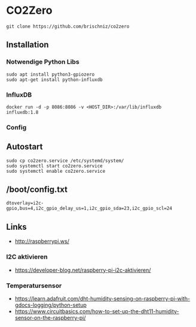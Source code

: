 # CO2Zero

`git clone https://github.com/brischniz/co2zero`

## Installation
### Notwendige Python Libs
```
sudo apt install python3-gpiozero
sudo apt-get install python-influxdb

```

### InfluxDB
```
docker run -d -p 8086:8086 -v <HOST_DIR>:/var/lib/influxdb influxdb:1.8
```

### Config


## Autostart

```
sudo cp co2zero.service /etc/systemd/system/
sudo systemctl start co2zero.service
sudo systemctl enable co2zero.service
```


## /boot/config.txt

```
dtoverlay=i2c-gpio,bus=4,i2c_gpio_delay_us=1,i2c_gpio_sda=23,i2c_gpio_scl=24
```

## Links
- http://raspberrypi.ws/

### I2C aktivieren
- https://developer-blog.net/raspberry-pi-i2c-aktivieren/

### Temperatursensor
- https://learn.adafruit.com/dht-humidity-sensing-on-raspberry-pi-with-gdocs-logging/python-setup
- https://www.circuitbasics.com/how-to-set-up-the-dht11-humidity-sensor-on-the-raspberry-pi/
